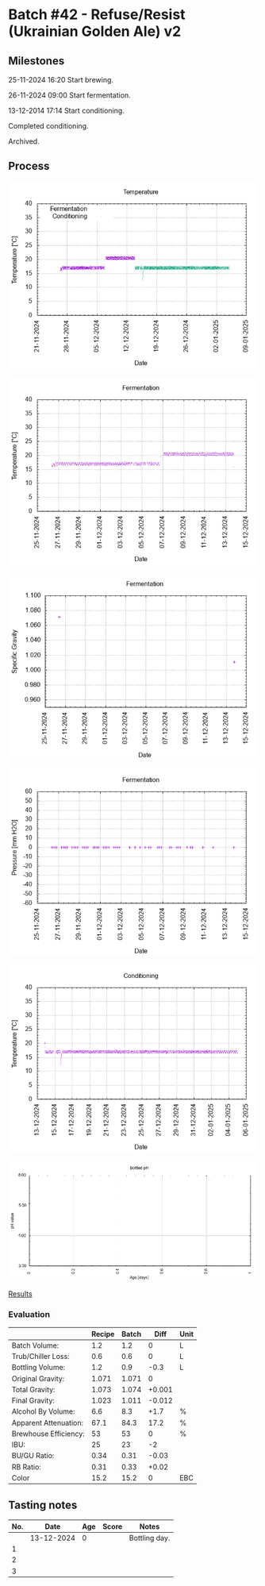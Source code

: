 # Batch #42 - Refuse/Resist (Ukrainian Golden Ale) v2

## Milestones

25-11-2024 16:20 Start brewing.

26-11-2024 09:00 Start fermentation.

13-12-2014 17:14 Start conditioning.

Completed conditioning.

Archived.

## Process

![temperature](temperature.png)

![fermentation](fermentation.png)

![specific gravity](gravity.png)

![pressure](pressure.png)

![conditioning](conditioning.png)

![bottled pH](bottled_ph.png)

[Results](./Batch__results.pdf)

### Evaluation

|                         | Recipe | Batch | Diff   | Unit |
|-------------------------|--------|-------|--------|------|
| Batch Volume:           | 1.2    | 1.2   | 0      | L    |
| Trub/Chiller Loss:      | 0.6    | 0.6   | 0      | L    |
| Bottling Volume:        | 1.2    | 0.9   | -0.3   | L    |
| Original Gravity:       | 1.071  | 1.071 | 0      |      |
| Total Gravity:          | 1.073  | 1.074 | +0.001 |      |
| Final Gravity:          | 1.023  | 1.011 | -0.012 |      |
| Alcohol By Volume:      | 6.6    | 8.3   | +1.7   | %    |
| Apparent Attenuation:   | 67.1   | 84.3  | 17.2   | %    |
| Brewhouse Efficiency:   | 53     | 53    | 0      | %    |
| IBU:                    | 25     | 23    | -2     |      |
| BU/GU Ratio:            | 0.34   | 0.31  | -0.03  |      |
| RB Ratio:               | 0.31   | 0.33  | +0.02  |      |
| Color                   | 15.2   | 15.2  | 0      | EBC  |

## Tasting notes

| No. | Date       | Age | Score | Notes |
|-----|------------|-----|-------|-------|
|     | 13-12-2024 |   0 |       | Bottling day. |
|   1 |  |  |  |  |
|   2 |  |  |  |  |
|   3 |  |  |  |  |
